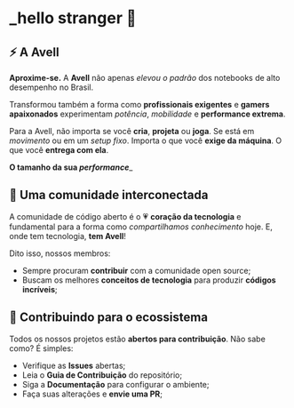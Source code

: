 # \_hello stranger 🖖

## ⚡️ A Avell

**Aproxime-se.** A **Avell** não apenas _elevou o padrão_ dos notebooks de alto desempenho no Brasil.

Transformou também a forma como **profissionais exigentes** e **gamers apaixonados** experimentam _potência_, _mobilidade_ e **performance extrema**.

Para a Avell, não importa se você **cria**, **projeta** ou **joga**.
Se está em _movimento_ ou em um _setup fixo_.
Importa o que você **exige da máquina**. O que você **entrega com ela**.

**O tamanho da sua _performance_**\_

## 🍿 Uma comunidade interconectada

A comunidade de código aberto é o 💗 **coração da tecnologia** e fundamental para a forma como _compartilhamos conhecimento_ hoje.
E, onde tem tecnologia, **tem Avell**!

Dito isso, nossos membros:

- Sempre procuram **contribuir** com a comunidade open source;
- Buscam os melhores **conceitos de tecnologia** para produzir **códigos incríveis**;

## 👻 Contribuindo para o ecossistema

Todos os nossos projetos estão **abertos para contribuição**. Não sabe como? É simples:

- Verifique as **Issues** abertas;
- Leia o **Guia de Contribuição** do repositório;
- Siga a **Documentação** para configurar o ambiente;
- Faça suas alterações e **envie uma PR**;
